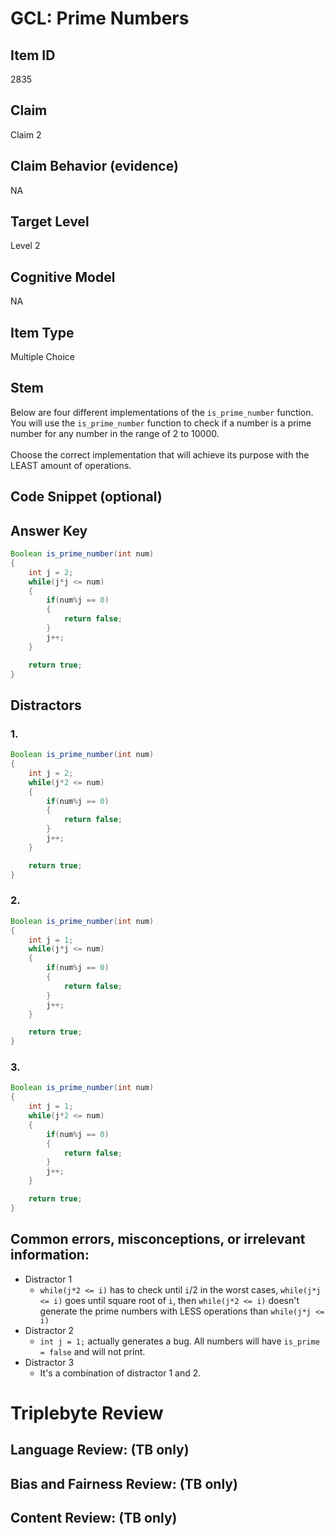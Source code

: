 # GCL: Prime Numbers

## Item ID
2835

## Claim
Claim 2

## Claim Behavior (evidence)
NA

## Target Level 
Level 2

## Cognitive Model
NA

## Item Type
Multiple Choice

## Stem
Below are four different implementations of the `is_prime_number` function. You will use the `is_prime_number` function to check if a number is a prime number for any number in the range of 2 to 10000.
<br><br>
Choose the correct implementation that will achieve its purpose with the LEAST amount of operations.

## Code Snippet (optional)

## Answer Key
```java
Boolean is_prime_number(int num)
{
    int j = 2;
    while(j*j <= num)
    {
        if(num%j == 0)
        {
            return false;
        }
        j++;
    }

    return true;
}
```


## Distractors

### 1.
```java
Boolean is_prime_number(int num)
{
    int j = 2;
    while(j*2 <= num)
    {
        if(num%j == 0)
        {
            return false;
        }
        j++;
    }

    return true;
}  
```

### 2.
```java
Boolean is_prime_number(int num)
{
    int j = 1;
    while(j*j <= num)
    {
        if(num%j == 0)
        {
            return false;
        }
        j++;
    }

    return true;
}     
```

### 3.
```java
Boolean is_prime_number(int num)
{
    int j = 1;
    while(j*2 <= num)
    {
        if(num%j == 0)
        {
            return false;
        }
        j++;
    }

    return true;
} 
```

## Common errors, misconceptions, or irrelevant information:
- Distractor 1
    - `while(j*2 <= i)` has to check until `i`/2 in the worst cases, `while(j*j <= i)` goes until square root of `i`, then
      `while(j*2 <= i)` doesn't generate the prime numbers with LESS operations than `while(j*j <= i)`
- Distractor 2
    - `int j = 1;` actually generates a bug. All numbers will have `is_prime = false` and will not print.
- Distractor 3
    - It's a combination of distractor 1 and 2.

# Triplebyte Review

## Language Review: (TB only)

## Bias and Fairness Review: (TB only)

## Content Review: (TB only)

